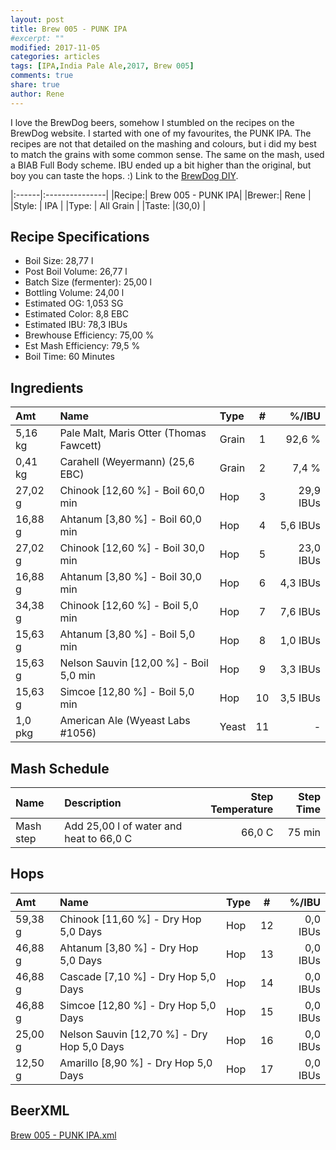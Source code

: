 ```yaml
---
layout: post
title: Brew 005 - PUNK IPA
#excerpt: ""
modified: 2017-11-05
categories: articles
tags: [IPA,India Pale Ale,2017, Brew 005]
comments: true
share: true
author: Rene
---
```

I love the BrewDog beers, somehow I stumbled on the recipes on the BrewDog website. I started with one of my favourites, the PUNK IPA. The recipes are not that detailed on the mashing and colours, but i did my best to match the grains with some common sense. The same on the mash, used a BIAB Full Body scheme. IBU ended up a bit higher than the original, but boy you can taste the hops. :) Link to the [BrewDog DIY].

|:------|:---------------|
|Recipe:| Brew 005 - PUNK IPA|
|Brewer:| Rene           |
|Style: | IPA         |
|Type:  | All Grain      |
|Taste: |(30,0)          |

Recipe Specifications
--------------------------
* Boil Size: 28,77 l
* Post Boil Volume: 26,77 l
* Batch Size (fermenter): 25,00 l   
* Bottling Volume: 24,00 l
* Estimated OG: 1,053 SG
* Estimated Color: 8,8 EBC
* Estimated IBU: 78,3 IBUs
* Brewhouse Efficiency: 75,00 %
* Est Mash Efficiency: 79,5 %
* Boil Time: 60 Minutes


Ingredients
------------

| Amt                  | Name                                     | Type   |  #   | %/IBU     |
| :------------------- | :--------------------------------------- | :----- | :--: | --------: |        
|5,16 kg               |Pale Malt, Maris Otter (Thomas Fawcett)   |Grain   | 1    |   92,6 %        
|0,41 kg               |Carahell (Weyermann) (25,6 EBC)           |Grain   | 2    |   7,4 %         
|27,02 g               |Chinook [12,60 %] - Boil 60,0 min         |Hop     | 3    |   29,9 IBUs     
|16,88 g               |Ahtanum [3,80 %] - Boil 60,0 min          |Hop     | 4    |   5,6 IBUs      
|27,02 g               |Chinook [12,60 %] - Boil 30,0 min         |Hop     | 5    |   23,0 IBUs     
|16,88 g               |Ahtanum [3,80 %] - Boil 30,0 min          |Hop     | 6    |   4,3 IBUs      
|34,38 g               |Chinook [12,60 %] - Boil 5,0 min          |Hop     | 7    |   7,6 IBUs      
|15,63 g               |Ahtanum [3,80 %] - Boil 5,0 min           |Hop     | 8    |   1,0 IBUs      
|15,63 g               |Nelson Sauvin [12,00 %] - Boil 5,0 min    |Hop     | 9    |   3,3 IBUs      
|15,63 g               |Simcoe [12,80 %] - Boil 5,0 min           |Hop     | 10   |   3,5 IBUs      
|1,0 pkg               |American Ale (Wyeast Labs #1056)          |Yeast   | 11   |   -             

Mash Schedule
-------------

|Name	            | Description	                |Step Temperature| Step Time|
|:----------------|:----------------------------|---------------:|---------:|
|Mash step        | Add 25,00 l of water and heat to 66,0 C |66,0 C  | 75 min

Hops
-----  

| Amt                  | Name                                     | Type   |  #   | %/IBU     |
| :------------------- | :--------------------------------------- | :----- | :--: | --------: |        
|59,38 g               |Chinook [11,60 %] - Dry Hop 5,0 Days      |Hop     | 12   |   0,0 IBUs      
|46,88 g               |Ahtanum [3,80 %] - Dry Hop 5,0 Days       |Hop     | 13   |   0,0 IBUs      
|46,88 g               |Cascade [7,10 %] - Dry Hop 5,0 Days       |Hop     | 14   |   0,0 IBUs      
|46,88 g               |Simcoe [12,80 %] - Dry Hop 5,0 Days       |Hop     | 15   |   0,0 IBUs      
|25,00 g               |Nelson Sauvin [12,70 %] - Dry Hop 5,0 Days  |Hop   | 16   |     0,0 IBUs      
|12,50 g               |Amarillo [8,90 %] - Dry Hop 5,0 Days      |Hop     | 17   |   0,0 IBUs

BeerXML
-------
<a markdown="0" href="{{ site.url }}/beerxml/moespot.beer-Brew-005-PUNK-IPA.xml" class="btn">Brew 005 - PUNK IPA.xml</a>

<figure style="width: 300px" class="align-right">
  <img src="{{ '/images/brew005_300.jpg' | absolute_url }}" alt="">
</figure>

[Brew 005 - PUNK IPA.xml]: /beerxml/moespot.beer-Brew-005-PUNK-IPA.xml
[BrewDog DIY]: https://www.brewdog.com/diydog
